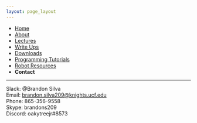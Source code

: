 ```yaml
---
layout: page_layout
---
```

* [Home](../index.md)
* [About](About.md)       
* [Lectures](Lectures.md)
* [Write Ups](Write_Ups.md)
* [Downloads](Downloads.md)
* [Programming Tutorials](Programming_Tutorials.md)
* [Robot Resources](Robot_Resources.md)
* **Contact**

* * *

Slack: @Brandon Silva  
Email: brandon.silva209@knights.ucf.edu  
Phone: 865-356-9558  
Skype: brandons209  
Discord: oakytreejr#8573  

